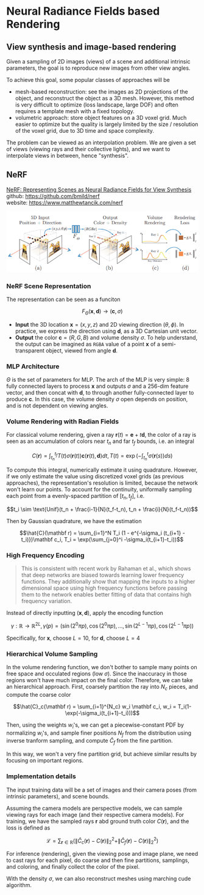 # Neural Radiance Fields based Rendering

## View synthesis and image-based rendering
Given a sampling of 2D images (views) of a scene and additional intrinsic parameters, the goal is to reproduce new images from other view angles. 

To achieve this goal, some popular classes of approaches will be 
 - mesh-based reconstruction: see the images as 2D projections of the object, and reconstruct the object as a 3D mesh. However, this method is very difficult to optimize (loss landscape, large DOF) and often requires a template mesh with a fixed topology. 
 - volumetric approach: store object features on a 3D voxel grid. Much easier to optimize but the quality is largely limited by the size / resolution of the voxel grid, due to 3D time and space complexity. 

The problem can be viewed as an interpolation problem. We are given a set of views (viewing rays and their collective lights), and we want to interpolate views in between, hence "synthesis". 

## NeRF
[NeRF: Representing Scenes as Neural Radiance Fields for View Synthesis](https://arxiv.org/pdf/2003.08934.pdf)  
github: https://github.com/bmild/nerf  
website: https://www.matthewtancik.com/nerf

![overview](./assets/nerf_overview.png)

### NeRF Scene Representation
The representation can be seen as a funciton 

$$F_\Theta(\mathbf x, \mathbf d) \rightarrow (\mathbf c,\sigma)$$

 - __Input__ the 3D location $\mathbf x = (x, y, z)$ and 2D viewing direction $(\theta, \phi)$. In practice, we express the direction using $\mathbf d$, as a 3D Cartesian unit vector. 
 - __Output__  the color $\mathbf c =(R,G,B)$ and volume density $\sigma$. To help understand, the output can be imagined as `RGBA` value of a point $\mathbf x$ of a semi-transparent object, viewed from angle $\mathbf d$.

### MLP Architecture
 $\Theta$ is the set of parameters for MLP. The arch of the MLP is very simple: 8 fully connected layers to process $\mathbf x$ and outputs $\sigma$ and a $256$-dim feature vector, and then concat with $\mathbf d$, to through another fully-connected layer to produce $\mathbf c$. In this case, the volume density $\sigma$ open depends on position, and is not dependent on viewing angles. 

### Volume Rendering with Radian Fields
For classical volume rendering, given a ray $\mathbf r(t) = \mathbf e + t\mathbf d$, the color of a ray is seen as an accumulation of colors near $t_n$ and far $t_f$ bounds, i.e. an integral 

$$C(\mathbf r) = \int_{t_n}^{t_f} T(t)\sigma(\mathbf r(t)) \mathbf c(\mathbf r(t), \mathbf d)dt, T(t) = \exp(-\int_{t_n}^t \sigma(\mathbf r(s))ds)$$

To compute this integral, numerically estimate it using quadrature. However, if we only estimate the value using discretized voxel grids (as previous approaches), the representation's resolution is limited, because the network won't learn our points. To account for the continuity, uniformally sampling each point from a evenly-spaced partition of $[t_n, t_f]$, i.e. 

$$t_i \sim \text{Unif}(t_n + \frac{i-1}{N}(t_f-t_n), t_n + \frac{i}{N}(t_f-t_n))$$

Then by Gaussian quadrature, we have the estimation

$$\hat{C}(\mathbf r) = \sum_{i=1}^N T_i (1 - e^{-\sigma_i (t_{i+1} - t_i)})\mathbf c_i, T_i = \exp(\sum_{j=0}^i -\sigma_i(t_{i+1}-t_i))$$

### High Frequency Encoding

> This is consistent with recent work by Rahaman et al., which shows that deep networks are biased towards learning lower frequency functions. They additionally show that mapping the inputs to a higher
dimensional space using high frequency functions before passing them to the
network enables better fitting of data that contains high frequency variation. 

Instead of directly inputting $(\mathbf x, \mathbf d)$, apply the encoding function 

$$\gamma: \mathbb R\rightarrow \mathbb R^{2L}, \gamma(p) = (\sin(2^0\pi p), \cos(2^0\pi p), ..., \sin(2^{L-1}\pi p), \cos(2^{L-1}\pi p))$$

Specifically, for $\mathbf x$, choose $L = 10$, for $\mathbf d$, choose $L=4$

### Hierarchical Volume Sampling
In the volume rendering function, we don't bother to sample many points on free space and occulated regions (low $\sigma$). Since the inaccuracy in those regions won't have much impact on the final color. Therefore, we can take an hierarchical approach. First, coarsely partition the ray into $N_c$ pieces, and compute the coarse color

$$\hat{C}_c(\mathbf r) = \sum_{i=1}^{N_c} w_i \mathbf c_i, w_i = T_i(1-\exp(-\sigma_i(t_{i+1}-t_i)))$$

Then, using the weights $w_i$'s, we can get a piecewise-constant PDF by normalizing $w_i$'s, and sample finer positions $N_f$ from the distribution using inverse tranform sampling, and compute $\hat C_f$ from the fine partition. 

In this way, we won't a very fine partition grid, but achieve similar results by focusing on important regions. 

### Implementation details

The input training data will be a set of images and their camera poses (from intrinsic parameters), and scene bounds. 

Assuming the camera models are perspective models, we can sample viewing rays for each image (and their respective camera models). For training, we have the sampled rays $\mathbf r$ abd ground truth color $C(\mathbf r)$, and the loss is defined as 

$$\mathcal L = \sum_{\mathbf r\in \mathbb R}\big(\|\hat C_c(\mathbf r) - C(\mathbf r)\|_2^2 + \|\hat C_f(\mathbf r) - C(\mathbf r)\|_2^2\big)$$

For inference (rendering), given the viewing pose and image plane, we need to cast rays for each pixel, do coarse and then fine partitions, samplings, and coloring, and finally collect the color of the pixel. 

With the density $\sigma$, we can also reconstruct meshes using marching cude algorithm. 
